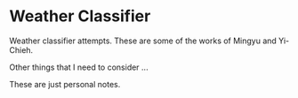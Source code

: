 # Weather Classifier
Weather classifier attempts.
These are some of the works of Mingyu and Yi-Chieh.

Other things that I need to consider ...

These are just personal notes.
